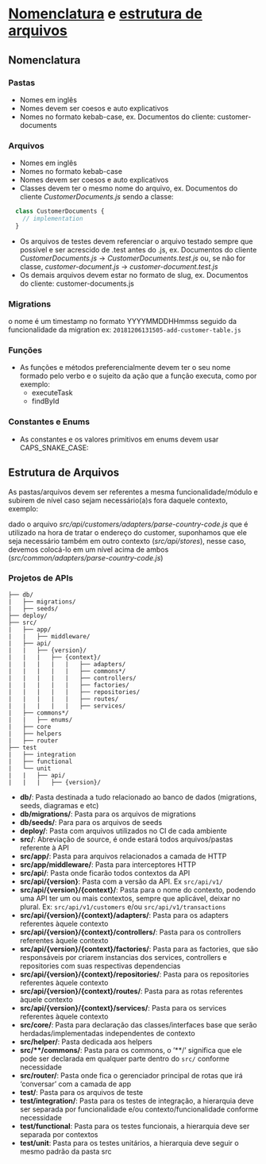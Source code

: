 # [Nomenclatura](#nomenclatura) e [estrutura de arquivos](#estrutura-de-arquivos )

## Nomenclatura

### Pastas
* Nomes em inglês
* Nomes devem ser coesos e auto explicativos
* Nomes no formato kebab-case, ex. Documentos do cliente: customer-documents


### Arquivos
* Nomes em inglês
* Nomes no formato kebab-case
* Nomes devem ser coesos e auto explicativos
* Classes devem ter o mesmo nome do arquivo, ex. Documentos do cliente *CustomerDocuments.js* sendo a classe:

```js
  class CustomerDocuments {
    // implementation
  }
```

* Os arquivos de testes devem referenciar o arquivo testado sempre que possível e ser acrescido de .test antes do .js, ex. Documentos do cliente *CustomerDocuments.js* -> *CustomerDocuments.test.js* ou, se não for classe, *customer-document.js* -> *customer-document.test.js*
* Os demais arquivos devem estar no formato de slug, ex. Documentos do cliente: customer-documents.js

### Migrations
o nome é um timestamp no formato YYYYMMDDHHmmss seguido da funcionalidade da migration ex: `20181206131505-add-customer-table.js`

### Funções
* As funções e métodos preferencialmente devem ter o seu nome formado pelo verbo e o sujeito da ação que a função executa, como por exemplo:
  * executeTask
  * findById

### Constantes e Enums
* As constantes e os valores primitivos em enums devem usar CAPS_SNAKE_CASE:

## Estrutura de Arquivos

As pastas/arquivos devem ser referentes a mesma funcionalidade/módulo e subirem de nível caso sejam necessário(a)s fora daquele contexto, exemplo:

dado o arquivo *src/api/customers/adapters/parse-country-code.js* que é utilizado na hora de tratar o endereço do customer, suponhamos que ele seja necessário também em outro contexto (*src/api/stores*), nesse caso, devemos colocá-lo em um nível acima de ambos (*src/common/adapters/parse-country-code.js*)

### Projetos de APIs

```
├── db/
|   ├── migrations/
|   ├── seeds/
├── deploy/
├── src/
|   ├── app/
|   |   ├── middleware/
|   ├── api/
|   |   ├── {version}/
|   |   |   ├── {context}/
|   |   |   |   |   ├── adapters/
|   |   |   |   |   ├── commons*/
|   |   |   |   |   ├── controllers/
|   |   |   |   |   ├── factories/
|   |   |   |   |   ├── repositories/
|   |   |   |   |   ├── routes/
|   |   |   |   |   ├── services/
|   ├── commons*/
|   |   ├── enums/
|   ├── core
|   ├── helpers
|   ├── router
├── test
|   ├── integration
|   ├── functional
|   └── unit
|   |   ├── api/
|   |   |   ├── {version}/

```
* **db/**: Pasta destinada a tudo relacionado ao banco de dados (migrations, seeds, diagramas e etc)
* **db/migrations/**: Pasta para os arquivos de migrations
* **db/seeds/**: Para para os arquivos de seeds
* **deploy/**: Pasta com arquivos utilizados no CI de cada ambiente
* **src/**: Abreviação de source, é onde estará todos arquivos/pastas referente à API
* **src/app/**: Pasta para arquivos relacionados a camada de HTTP 
* **src/app/middleware/**: Pasta para interceptores HTTP
* **src/api/**: Pasta onde ficarão todos contextos da API
* **src/api/{version}**: Pasta com a versão da API. Ex `src/api/v1/`
* **src/api/{version}/{context}/**: Pasta para o nome do contexto, podendo uma API ter um ou mais contextos, sempre que aplicável, deixar no plural. Ex: `src/api/v1/customers` e/ou `src/api/v1/transactions`
* **src/api/{version}/{context}/adapters/**: Pasta para os adapters referentes àquele contexto
* **src/api/{version}/{context}/controllers/**: Pasta para os controllers referentes àquele contexto
* **src/api/{version}/{context}/factories/**: Pasta para as factories, que são responsáveis por criarem instancias dos services, controllers e repositories com suas respectivas dependencias
* **src/api/{version}/{context}/repositories/**: Pasta para os repositories referentes àquele contexto
* **src/api/{version}/{context}/routes/**: Pasta para as rotas referentes àquele contexto
* **src/api/{version}/{context}/services/**: Pasta para os services referentes àquele contexto
* **src/core/**: Pasta para declaração das classes/interfaces base que serão herdadas/implementadas independentes de contexto
* **src/helper/**: Pasta dedicada aos helpers
* **src/\**/commons/**: Pasta para os commons, o ’**/’ significa que ele pode ser declarada em qualquer parte dentro do `src/` conforme necessidade
* **src/router/**: Pasta onde fica o gerenciador principal de rotas que irá ‘conversar’ com a camada de app
* **test/**: Pasta para os arquivos de teste
* **test/integration/**: Pasta para os testes de integração, a hierarquia deve ser separada por funcionalidade e/ou contexto/funcionalidade conforme necessidade
* **test/functional**: Pasta para os testes funcionais, a hierarquia deve ser separada por contextos
* **test/unit**: Pasta para os testes unitários, a hierarquia deve seguir o mesmo padrão da pasta src
